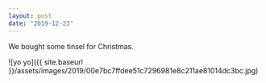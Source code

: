 ```yaml
---
layout: post
date: "2019-12-23"
---
```


We bought some tinsel for Christmas.

![yo yo]({{ site.baseurl }}/assets/images/2019/00e7bc7ffdee51c7296981e8c211ae81014dc3bc.jpg)
